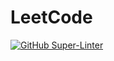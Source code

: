 # LeetCode

[![GitHub Super-Linter](https://github.com/gnishida/LeetCode/workflows/Lint%20Code%20Base/badge.svg)](https://github.com/marketplace/actions/super-linter)
